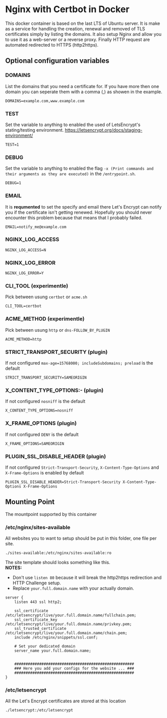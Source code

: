 # Nginx with Certbot in Docker
This docker container is based on the last LTS of Ubuntu server. It is make as a service for handling the creation, renewal and removed of TLS certificates simply by listing the domains. It also setup Nginx and allow you to use it as a web-server or a reverse proxy. Finally HTTP request are automated redirected to HTTPS (http2https).

## Optional configuration variables
### DOMAINS
List the domains that you need a certificate for. If you have more then one domain you can seperate them with a comma (,) as showen in the example.
```
DOMAINS=example.com,www.example.com
```

### TEST
Set the variable to anything to enabled the used of LetsEncrypt's stating/testing environment.
https://letsencrypt.org/docs/staging-environment/
```
TEST=1
```

### DEBUG
Set the variable to anything to enabled the flag `-x (Print commands and their arguments as they are executed)` in the `/entrypoint.sh`.
```
DEBUG=1
```

### EMAIL
It is **requmented** to set the specify and email there Let's Encrypt can notify you if the certificate isn't getting renewed. Hopefully you should never encounter this problem because that means that I probably failed.
```
EMAIL=notify_me@example.com
```

### NGINX_LOG_ACCESS
```
NGINX_LOG_ACCESS=N
```

### NGINX_LOG_ERROR
```
NGINX_LOG_ERROR=Y
```

### CLI_TOOL (experimentle)
Pick between usung `certbot` or `acme.sh`
```
CLI_TOOL=certbot
```

### ACME_METHOD (experimentle)
Pick between usung `http` or `dns-FOLLOW_BY_PLUGIN`
```
ACME_METHOD=http
```

### STRICT_TRANSPORT_SECURITY (plugin)
If not configured `max-age=15768000; includeSubdomains; preload` is the default
```
STRICT_TRANSPORT_SECURITY=SAMEORIGIN
```

### X_CONTENT_TYPE_OPTIONS:- (plugin)
If not configured `nosniff` is the default
```
X_CONTENT_TYPE_OPTIONS=nosniff
```

### X_FRAME_OPTIONS (plugin)
If not configured `DENY` is the default
```
X_FRAME_OPTIONS=SAMEORIGIN
```

### PLUGIN_SSL_DISABLE_HEADER (plugin)
If not configured `Strict-Transport-Security`, `X-Content-Type-Options` and `X-Frame-Options` is enabled by default
```
PLUGIN_SSL_DISABLE_HEADER=Strict-Transport-Security X-Content-Type-Options X-Frame-Options
```


## Mounting Point
The mountpoint supported by this container

### /etc/nginx/sites-available
All websites you to want to setup should be put in this folder, one file per site.
```
./sites-available:/etc/nginx/sites-available:ro
```
The site template should looks something like this.  
**NOTES:**  
- Don't use `listen 80` because it will break the http2https redirection and HTTP Challenge setup.
- Replace `your.full.domain.name` with your actually domain.
```
server {
    listen 443 ssl http2;
    
    ssl_certificate         /etc/letsencrypt/live/your.full.domain.name/fullchain.pem;
    ssl_certificate_key     /etc/letsencrypt/live/your.full.domain.name/privkey.pem;
    ssl_trusted_certificate /etc/letsencrypt/live/your.full.domain.name/chain.pem;
    include /etc/nginx/snippets/ssl.conf;
    
    # Set your dedicated domain
    server_name your.full.domain.name;


    #####################################################
    ### Here you add your configs for the website ... ###
    #####################################################
}
```


### /etc/letsencrypt
All the Let's Encrypt certificates are stored at this location
```
./letsencrypt:/etc/letsencrypt
```
